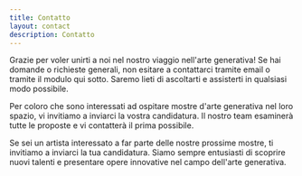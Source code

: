```yaml
---
title: Contatto
layout: contact
description: Contatto
---
```


Grazie per voler unirti a noi nel nostro viaggio nell'arte generativa! Se hai domande o richieste generali, non esitare a contattarci tramite email o tramite il modulo qui sotto. Saremo lieti di ascoltarti e assisterti in qualsiasi modo possibile.

Per coloro che sono interessati ad ospitare mostre d'arte generativa nel loro spazio, vi invitiamo a inviarci la vostra candidatura. Il nostro team esaminerà tutte le proposte e vi contatterà il prima possibile.

Se sei un artista interessato a far parte delle nostre prossime mostre, ti invitiamo a inviarci la tua candidatura. Siamo sempre entusiasti di scoprire nuovi talenti e presentare opere innovative nel campo dell'arte generativa.
